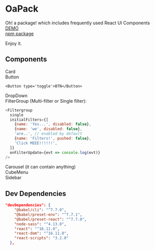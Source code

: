 # OaPack

Oh! a package! which includes frequently used React UI Components  
[DEMO](https://gnimoay.com/post/OaPack)  
[npm package](https://www.npmjs.com/package/OaPack)

Enjoy it.

## Components

Card  
Button

```
<Button type='toggle'>BTN</Button>
```

DropDown  
FilterGroup (Multi-filter or Single filter):

```js
<Filtergroup
  single
  initialFilters={[
    {name: 'Yes...', disabled: false},
    {name: 'we', disabled: false},
    'are..', // enabled by default
    {name: 'Filters!', pushed: false},
    'Click MEEE!!!!!!',
  ]}
  onFilterUpdate={evt => console.log(evt)}
/>
```

Carousel (it can contain anything)  
CubeMenu  
Sidebar

## Dev Dependencies

```json
"devDependencies": {
    "@babel/cli": "^7.7.0",
    "@babel/preset-env": "^7.7.1",
    "@babel/preset-react": "^7.7.0",
    "node-sass": "^4.13.0",
    "react": "^16.11.0",
    "react-dom": "^16.11.0",
    "react-scripts": "3.2.0"
  },
```
